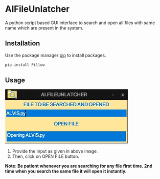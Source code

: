 # AlFileUnlatcher

A python script based GUI interface to search and open all files with same name which are present in the system.

## Installation

Use the package manager [pip](https://pip.pypa.io/en/stable/) to install packages.

```bash
pip install Pillow
```

## Usage

![](Capture.JPG)

1. Provide the input as given in above image.
2. Then, click on OPEN FILE button.

**Note: Be patient whenever you are searching for any file first time. 2nd time when you search the same file it will open it instantly.**
